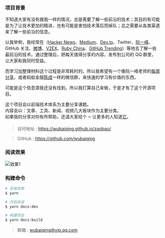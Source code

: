 ### 项目背景
不知道大家有没有跟我一样的情况，总是需要了解一些前沿的技术；其目的有可能是为了让技术更加的精进，也有可能是害怕技术落后而掉队；总之需要从各类渠道来了解一些前沿的信息。

以我举例，我经常在（[Hacker News](https://news.ycombinator.com/)、[Medium](https://medium.com/)、[Dev.to](https://dev.to/)、Twitter、[阮一峰](http://www.ruanyifeng.com/blog/)、GitHub 关注、[微博](https://weibo.com/)、[V2EX](https://www.v2ex.com/)、[Ruby China](https://ruby-china.org/)、[GitHub Trending](https://github.com/trending)）等地去了解一些最前沿的技术。通过整理后，把每天值得分享的内容，发布到公司的 QQ 群里，让大家和我同时受益。

而学习加整理材料这个过程是非常耗时的。所以我希望有一个像阮一峰老师的[每周分享](http://www.ruanyifeng.com/blog/2018/12/weekly-issue-36.html)，或者蚂蚁金服[陈成](https://github.com/sorrycc/)一样的微信群，来快速的学习有价值的东西。

可能是这个信息源我还没有找到，所以我打算自己来做，于是才有了这个开源项目。  

这个项目会以前端技术体系为主要分享课题。  
内容会以：文章、工具、新闻、视频几大板块作为主要分类。  
如果我的分享对你有所帮助，还请大家给个 ⭐️ 让更多的人知道[它](https://github.com/wubaiqing/zaobao)。  

> 访问地址 : <https://wubaiqing.github.io/zaobao/>

> GitHub : <https://github.com/wubaiqing>

### 阅读效果
![效果1](https://raw.githubusercontent.com/wubaiqing/zaobao/master/docs/assets/introduce_1.png)

### 构建命令

```bash
# 安装依赖
$ yarn 

# 开启阅读
$ yarn docs:dev 

# 构建项目
$ yarn docs:build
```

> 邮箱 : <wubaiqing@vip.qq.com>

